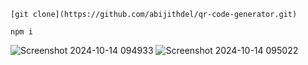 `` [git clone](https://github.com/abijithdel/qr-code-generator.git) ``

`` npm i ``

![Screenshot 2024-10-14 094933](https://github.com/user-attachments/assets/4c2c9d83-3303-4a2b-8562-62f47a7d25b1)
![Screenshot 2024-10-14 095022](https://github.com/user-attachments/assets/779b54ea-81e4-49a7-ae8e-983e7378b9bc)
